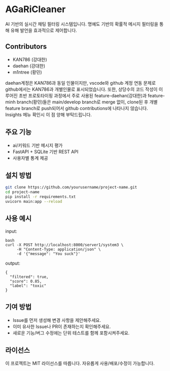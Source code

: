 # AGaRiCleaner
AI 기반의 실시간 채팅 필터링 시스템입니다. 명예도 기반의 확률적 메시지 필터링을 통해 유해 발언을 효과적으로 제어합니다.

## Contributors
- KAN786 (강대한)
- daehan (강대한)
- m1ntree (황민)

daehan계정은 KAN786과 동일 인물이지만, vscode와 github 계정 연동 문제로 github에서는 KAN786과 개별인물로 표시되었습니다.
또한, 상당수의 코드 작성이 이루어진 초반 프로토타이핑 과정에서 주로 사용된 feature-daehan(강대한)과 feature-minh branch(황민)들은 main/develop branch로 merge 없이, clone된 후 개별 feature branch로 push되어서 github contributions에 나타나지 않습니다. Insights 메뉴 확인시 이 점 양해 부탁드립니다.


## 주요 기능
- ai/키워드 기반 메시지 평가
- FastAPI + SQLite 기반 REST API
- 사용자별 통계 제공


## 설치 방법
```bash
git clone https://github.com/yourusername/project-name.git
cd project-name
pip install -r requirements.txt
uvicorn main:app --reload
```

## 사용 예시
input:
```
bash
curl -X POST http://localhost:8000/server1/system3 \
     -H "Content-Type: application/json" \
     -d '{"message": "You suck"}'
```
output:
```
{
  "filtered": true,
  "score": 0.85,
  "label": "toxic"
}
```

## 기여 방법
- Issue를 먼저 생성해 변경 사항을 제안해주세요.
- 이미 유사한 Issue나 PR이 존재하는지 확인해주세요.
- 새로운 기능/버그 수정에는 단위 테스트를 함께 포함시켜주세요.

## 라이선스
이 프로젝트는 MIT 라이선스를 따릅니다. 자유롭게 사용/배포/수정이 가능합니다.

